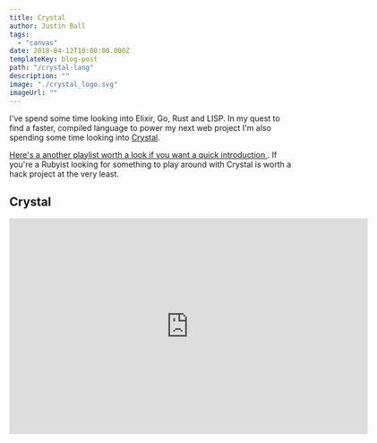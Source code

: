 ```yaml
---
title: Crystal
author: Justin Ball
tags:
  - "canvas"
date: 2018-04-12T10:00:00.000Z
templateKey: blog-post
path: "/crystal-lang"
description: ""
image: "./crystal_logo.svg"
imageUrl: ""
---
```

<p>I've spend some time looking into Elixir, Go, Rust and LISP. In my quest to find a faster, compiled language to power my next web project I'm also spending some time looking into <a href="https://crystal-lang.org/">Crystal</a>.

<a href="https://www.youtube.com/playlist?list=PLYRxaDweTODXivZ-BavM0Oq6X-sVydw1B">Here's a another playlist worth a look if you want a quick introduction </a>. If you're a Rubyist looking for something to play around with Crystal is worth a hack project at the very least.

<div id="PLYRxaDweTODXivZ-BavM0Oq6X-sVydw1B" class="youtube-playlist">
  <h2 class="youtube-title">Crystal</h2>
  <iframe src="https://www.youtube.com/embed/list=PLYRxaDweTODXivZ-BavM0Oq6X-sVydw1B" frameborder="0" width="640" height="385" allowfullscreen>
    <p>Your browser does not support iframes.</p>
  </iframe>
</div>

